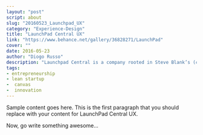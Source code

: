 ```yaml
---
layout: "post"
script: about
slug: "20160523_Launchpad_UX"
category: "Experience-Design"
title: "LaunchPad Central UX"
link: "https://www.behance.net/gallery/36828271/LaunchPad"
cover: ""
date: 2016-05-23
author: "Diogo Russo"
description: "Launchpad Central is a company rooted in Steve Blank’s (co-founder) Lean methods for rapid iteration and growth to bring a product to market. The company was chosen as the system standard for accelerating the transformation of government-funded scientific and technical projects into real-world commercial applications. Major duties included helping to craft a strong visual identity for the company, streamlining the storytelling elements of presentations, and helping to evolve the user experience of the online platform."
tags:
- entrepreneurship
- lean startup
-  canvas
-  innovation
---
```

 
Sample content goes here. This is the first paragraph that you should replace with your content for LaunchPad Central UX.
 
Now, go write something awesome...
